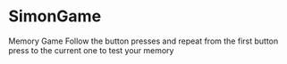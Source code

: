 # SimonGame
Memory Game
Follow the button presses and repeat from the first button press to the current one to test your memory
